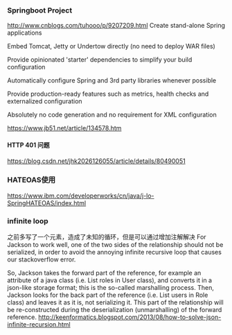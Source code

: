 ### Springboot Project
http://www.cnblogs.com/tuhooo/p/9207209.html
Create stand-alone Spring applications

Embed Tomcat, Jetty or Undertow directly (no need to deploy WAR files)

Provide opinionated 'starter' dependencies to simplify your build configuration

Automatically configure Spring and 3rd party libraries whenever possible

Provide production-ready features such as metrics, health checks and externalized configuration

Absolutely no code generation and no requirement for XML configuration

https://www.jb51.net/article/134578.htm

#### HTTP 401 问题
https://blog.csdn.net/jhk2026126055/article/details/80490051

### HATEOAS使用
https://www.ibm.com/developerworks/cn/java/j-lo-SpringHATEOAS/index.html

### infinite loop
之前多写了一个元素，造成了未知的循环，但是可以通过增加注解解决
For Jackson to work well, one of the two sides of the relationship should not be serialized, in order to avoid the annoying infinite recursive loop that causes our stackoverflow error.

So, Jackson takes the forward part of the reference, for example an attribute of a java class (i.e. List<Role> roles in User class), and converts it in a json-like storage format; this is the so-called marshalling process.
Then, Jackson looks for the back part of the reference (i.e. List<User> users in Role class) and leaves it as it is, not serializing it. This part of the relationship will be re-constructed during the deserialization (unmarshalling) of the forward reference.
http://keenformatics.blogspot.com/2013/08/how-to-solve-json-infinite-recursion.html
